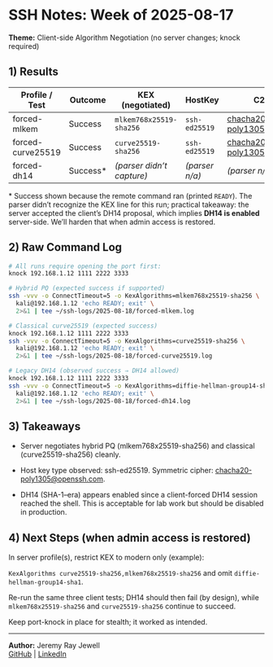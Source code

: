 # SSH Notes: Week of 2025-08-17
**Theme:** Client-side Algorithm Negotiation (no server changes; knock required)

## 1) Results
| Profile / Test         | Outcome  | KEX (negotiated)           | HostKey       | C2S cipher                 | S2C cipher                 | Logfile                  |
|------------------------|----------|----------------------------|---------------|----------------------------|----------------------------|--------------------------|
| forced-mlkem           | Success  | `mlkem768x25519-sha256`    | `ssh-ed25519` | chacha20-poly1305@openssh.com | chacha20-poly1305@openssh.com | `forced-mlkem.log`       |
| forced-curve25519      | Success  | `curve25519-sha256`        | `ssh-ed25519` | chacha20-poly1305@openssh.com | chacha20-poly1305@openssh.com | `forced-curve25519.log`  |
| forced-dh14            | Success* | *(parser didn’t capture)*  | *(parser n/a)*| *(parser n/a)*             | *(parser n/a)*             | `forced-dh14.log`        |

\* Success shown because the remote command ran (printed `READY`). The parser didn’t recognize the KEX line for this run; practical takeaway: the server accepted the client’s DH14 proposal, which implies **DH14 is enabled** server-side. We’ll harden that when admin access is restored.

## 2) Raw Command Log
```bash
# All runs require opening the port first:
knock 192.168.1.12 1111 2222 3333

# Hybrid PQ (expected success if supported)
ssh -vvv -o ConnectTimeout=5 -o KexAlgorithms=mlkem768x25519-sha256 \
  kali@192.168.1.12 'echo READY; exit' \
  2>&1 | tee ~/ssh-logs/2025-08-18/forced-mlkem.log

# Classical curve25519 (expected success)
knock 192.168.1.12 1111 2222 3333
ssh -vvv -o ConnectTimeout=5 -o KexAlgorithms=curve25519-sha256 \
  kali@192.168.1.12 'echo READY; exit' \
  2>&1 | tee ~/ssh-logs/2025-08-18/forced-curve25519.log

# Legacy DH14 (observed success ⇒ DH14 allowed)
knock 192.168.1.12 1111 2222 3333
ssh -vvv -o ConnectTimeout=5 -o KexAlgorithms=diffie-hellman-group14-sha1 \
  kali@192.168.1.12 'echo READY; exit' \
  2>&1 | tee ~/ssh-logs/2025-08-18/forced-dh14.log

```

## 3) Takeaways

- Server negotiates hybrid PQ (mlkem768x25519-sha256) and classical (curve25519-sha256) cleanly.

- Host key type observed: ssh-ed25519. Symmetric cipher: chacha20-poly1305@openssh.com.

- DH14 (SHA-1–era) appears enabled since a client-forced DH14 session reached the shell. This is acceptable for lab work but should be disabled in production.

## 4) Next Steps (when admin access is restored)

In server profile(s), restrict KEX to modern only (example):

`KexAlgorithms curve25519-sha256,mlkem768x25519-sha256` and omit `diffie-hellman-group14-sha1`.

Re-run the same three client tests; DH14 should then fail (by design), while `mlkem768x25519-sha256` and `curve25519-sha256` continue to succeed.

Keep port-knock in place for stealth; it worked as intended.

---

**Author:** Jeremy Ray Jewell  
[GitHub](https://github.com/jeremyrayjewell) | [LinkedIn](https://www.linkedin.com/in/jeremyrayjewell)  

